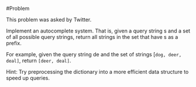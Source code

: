 #Problem

This problem was asked by Twitter.

Implement an autocomplete system. That is, given a query string s and a set of all possible query strings, return all strings in the set that have s as a prefix.

For example, given the query string de and the set of strings [`dog, deer, deal]`, return `[deer, deal]`.

Hint: Try preprocessing the dictionary into a more efficient data structure to speed up queries.

